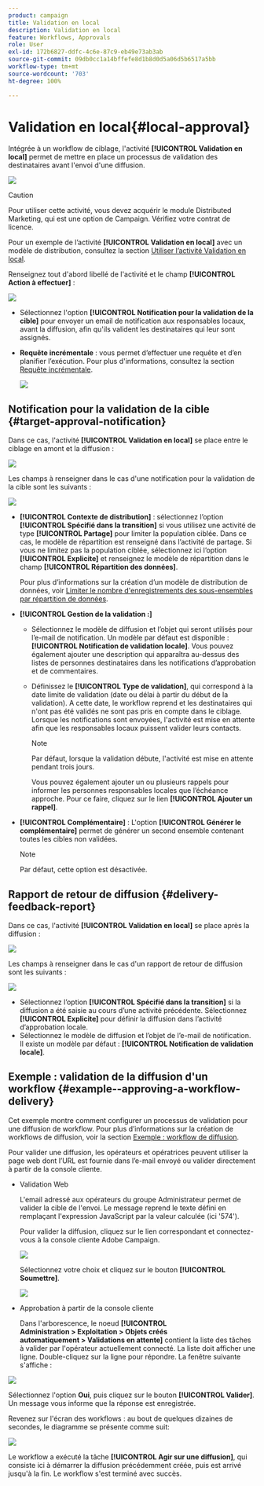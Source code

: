 ```yaml
---
product: campaign
title: Validation en local
description: Validation en local
feature: Workflows, Approvals
role: User
exl-id: 172b6827-ddfc-4c6e-87c9-eb49e73ab3ab
source-git-commit: 09db0cc1a14bffefe8d1b8d0d5a06d5b6517a5bb
workflow-type: tm+mt
source-wordcount: '703'
ht-degree: 100%

---
```


# Validation en local{#local-approval}

Intégrée à un workflow de ciblage, l&#39;activité **[!UICONTROL Validation en local]** permet de mettre en place un processus de validation des destinataires avant l&#39;envoi d&#39;une diffusion.

![](assets/local_validation_0.png)

>[!CAUTION]
>
>Pour utiliser cette activité, vous devez acquérir le module Distributed Marketing, qui est une option de Campaign. Vérifiez votre contrat de licence.

Pour un exemple de l’activité **[!UICONTROL Validation en local]** avec un modèle de distribution, consultez la section [Utiliser l’activité Validation en local](local-approval-activity.md).

Renseignez tout d&#39;abord libellé de l&#39;activité et le champ **[!UICONTROL Action à effectuer]** :

![](assets/local_validation_1.png)

* Sélectionnez l&#39;option **[!UICONTROL Notification pour la validation de la cible]** pour envoyer un email de notification aux responsables locaux, avant la diffusion, afin qu&#39;ils valident les destinataires qui leur sont assignés.

* **Requête incrémentale** : vous permet d’effectuer une requête et d’en planifier l’exécution. Pour plus d&#39;informations, consultez la section [Requête incrémentale](incremental-query.md).

  ![](assets/local_validation_intro_3.png)

## Notification pour la validation de la cible {#target-approval-notification}

Dans ce cas, l&#39;activité **[!UICONTROL Validation en local]** se place entre le ciblage en amont et la diffusion :

![](assets/local_validation_2.png)

Les champs à renseigner dans le cas d&#39;une notification pour la validation de la cible sont les suivants :

![](assets/local_validation_3.png)

* **[!UICONTROL Contexte de distribution]** : sélectionnez l’option **[!UICONTROL Spécifié dans la transition]** si vous utilisez une activité de type **[!UICONTROL Partage]** pour limiter la population ciblée. Dans ce cas, le modèle de répartition est renseigné dans l’activité de partage. Si vous ne limitez pas la population ciblée, sélectionnez ici l’option **[!UICONTROL Explicite]** et renseignez le modèle de répartition dans le champ **[!UICONTROL Répartition des données]**.

  Pour plus d’informations sur la création d’un modèle de distribution de données, voir [Limiter le nombre d&#39;enregistrements des sous-ensembles par répartition de données](split.md#limiting-the-number-of-subset-records-per-data-distribution).

* **[!UICONTROL Gestion de la validation :]**

   * Sélectionnez le modèle de diffusion et l’objet qui seront utilisés pour l’e-mail de notification. Un modèle par défaut est disponible : **[!UICONTROL Notification de validation locale]**. Vous pouvez également ajouter une description qui apparaîtra au-dessus des listes de personnes destinataires dans les notifications d’approbation et de commentaires.
   * Définissez le **[!UICONTROL Type de validation]**, qui correspond à la date limite de validation (date ou délai à partir du début de la validation). A cette date, le workflow reprend et les destinataires qui n&#39;ont pas été validés ne sont pas pris en compte dans le ciblage. Lorsque les notifications sont envoyées, l&#39;activité est mise en attente afin que les responsables locaux puissent valider leurs contacts.

     >[!NOTE]
     >
     >Par défaut, lorsque la validation débute, l&#39;activité est mise en attente pendant trois jours.

     Vous pouvez également ajouter un ou plusieurs rappels pour informer les personnes responsables locales que l’échéance approche. Pour ce faire, cliquez sur le lien **[!UICONTROL Ajouter un rappel]**.

* **[!UICONTROL Complémentaire]** : L&#39;option **[!UICONTROL Générer le complémentaire]** permet de générer un second ensemble contenant toutes les cibles non validées.

  >[!NOTE]
  >
  >Par défaut, cette option est désactivée.

## Rapport de retour de diffusion {#delivery-feedback-report}

Dans ce cas, l&#39;activité **[!UICONTROL Validation en local]** se place après la diffusion :

![](assets/local_validation_4.png)

Les champs à renseigner dans le cas d&#39;un rapport de retour de diffusion sont les suivants :

![](assets/local_validation_workflow_4.png)

* Sélectionnez l’option **[!UICONTROL Spécifié dans la transition]** si la diffusion a été saisie au cours d’une activité précédente. Sélectionnez **[!UICONTROL Explicite]** pour définir la diffusion dans l’activité d’approbation locale.
* Sélectionnez le modèle de diffusion et l’objet de l’e-mail de notification. Il existe un modèle par défaut : **[!UICONTROL Notification de validation locale]**.

## Exemple : validation de la diffusion d&#39;un workflow {#example--approving-a-workflow-delivery}

Cet exemple montre comment configurer un processus de validation pour une diffusion de workflow. Pour plus d’informations sur la création de workflows de diffusion, voir la section [Exemple : workflow de diffusion](delivery.md#example--delivery-workflow).

Pour valider une diffusion, les opérateurs et opératrices peuvent utiliser la page web dont l’URL est fournie dans l’e-mail envoyé ou valider directement à partir de la console cliente.

* Validation Web

  L&#39;email adressé aux opérateurs du groupe Administrateur permet de valider la cible de l&#39;envoi. Le message reprend le texte défini en remplaçant l&#39;expression JavaScript par la valeur calculée (ici &#39;574&#39;).

  Pour valider la diffusion, cliquez sur le lien correspondant et connectez-vous à la console cliente Adobe Campaign.

  ![](assets/new-workflow-valid-webaccess.png)

  Sélectionnez votre choix et cliquez sur le bouton **[!UICONTROL Soumettre]**.

  ![](assets/new-workflow-valid-webaccess-confirm.png)

* Approbation à partir de la console cliente

  Dans l&#39;arborescence, le noeud **[!UICONTROL Administration > Exploitation > Objets créés automatiquement > Validations en attente]** contient la liste des tâches à valider par l&#39;opérateur actuellement connecté. La liste doit afficher une ligne. Double-cliquez sur la ligne pour répondre. La fenêtre suivante s&#39;affiche :

![](assets/new-workflow-7.png)

Sélectionnez l&#39;option **Oui**, puis cliquez sur le bouton **[!UICONTROL Valider]**. Un message vous informe que la réponse est enregistrée.

Revenez sur l&#39;écran des workflows : au bout de quelques dizaines de secondes, le diagramme se présente comme suit:

![](assets/new-workflow-8.png)

Le workflow a exécuté la tâche **[!UICONTROL Agir sur une diffusion]**, qui consiste ici à démarrer la diffusion précédemment créée, puis est arrivé jusqu&#39;à la fin. Le workflow s&#39;est terminé avec succès.
